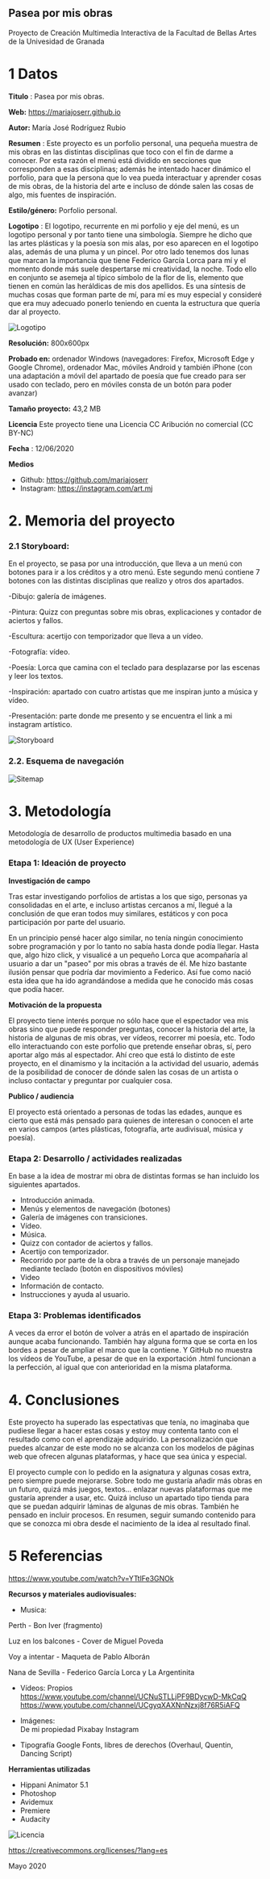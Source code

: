 ## Pasea por mis obras

Proyecto de Creación Multimedia Interactiva de la  Facultad de Bellas Artes de la Univesidad de Granada



# 1 Datos 



**Titulo** : Pasea por mis obras.

**Web:**   https://mariajoserr.github.io

**Autor:**  María José Rodríguez Rubio

**Resumen** : Este proyecto es un porfolio personal, una pequeña muestra de mis obras en las distintas disciplinas que toco con el fin de darme a conocer. Por esta razón el menú está dividido en secciones que corresponden a esas disciplinas; además he intentado hacer dinámico el porfolio, para que la persona que lo vea pueda interactuar y aprender cosas de mis obras, de la historia del arte e incluso de dónde salen las cosas de algo, mis fuentes de inspiración.

**Estilo/género:**  Porfolio personal.

**Logotipo** : El logotipo, recurrente en mi porfolio y eje del menú, es un logotipo personal y por tanto tiene una simbología. Siempre he dicho que las artes plásticas y la poesía son mis alas, por eso aparecen en el logotipo alas, además de una pluma y un pincel. Por otro lado tenemos dos lunas que marcan la importancia que tiene Federico García Lorca para mí y el momento donde más suele despertarse mi creatividad, la noche. Todo ello en conjunto se asemeja al típico símbolo de la flor de lis, elemento que tienen en común las heráldicas de mis dos apellidos. Es una síntesis de muchas cosas que forman parte de mí, para mí es muy especial y consideré que era muy adecuado ponerlo teniendo en cuenta la estructura que quería dar al proyecto.

![Logotipo](https://github.com/mariajoserr/mariajoserr.github.io/blob/master/Logo%20memoria.jpg) 


**Resolución:** 800x600px

**Probado en:**  ordenador Windows (navegadores: Firefox, Microsoft Edge y Google Chrome), ordenador Mac, móviles Android y también iPhone (con una adaptación a móvil del apartado de poesía que fue creado para ser usado con teclado, pero en móviles consta de un botón para poder avanzar)

**Tamaño proyecto:** 43,2 MB

**Licencia** Este proyecto tiene una Licencia CC Aribución no comercial (CC BY-NC)

**Fecha** : 12/06/2020

**Medios**

- Github: https://github.com/mariajoserr
- Instagram: https://instagram.com/art.mj

# 2. Memoria del proyecto 

### 2.1 Storyboard: 

En el proyecto, se pasa por una introducción, que lleva a un menú con botones para ir a los créditos y a otro menú. Este segundo menú contiene 7 botones con las distintas disciplinas que realizo y otros dos apartados.

-Dibujo: galería de imágenes.

-Pintura: Quizz con preguntas sobre mis obras, explicaciones y contador de aciertos y fallos.

-Escultura: acertijo con temporizador que lleva a un vídeo.

-Fotografía: vídeo.

-Poesía: Lorca que camina con el teclado para desplazarse por las escenas y leer los textos.

-Inspiración: apartado con cuatro artistas que me inspiran junto a música y vídeo.

-Presentación: parte donde me presento y se encuentra el link a mi instagram artístico.



![Storyboard](https://github.com/mariajoserr/mariajoserr.github.io/blob/master/Storyboard%20MJRR.jpg)



### 2.2. Esquema de navegación 


![Sitemap](https://github.com/mariajoserr/mariajoserr.github.io/blob/master/Sitemap%20MJRR.jpg)







# 3. Metodología

Metodología de desarrollo de productos multimedia basado en una metodología de UX (User Experience)



### Etapa 1: Ideación de proyecto

**Investigación de campo**

Tras estar investigando porfolios de artistas a los que sigo, personas ya consolidadas en el arte, e incluso artistas cercanos a mí, llegué a la conclusión de que eran todos muy similares, estáticos y con poca participación por parte del usuario.

En un principio pensé hacer algo similar, no tenía ningún conocimiento sobre programación y por lo tanto no sabía hasta donde podía llegar. Hasta que, algo hizo click, y visualicé a un pequeño Lorca que acompañaría al usuario a dar un "paseo" por mis obras a través de él. Me hizo bastante ilusión pensar que podría dar movimiento a Federico. Así fue como nació esta idea que ha ido agrandándose a medida que he conocido más cosas que podía hacer.


**Motivación de la propuesta** 

El proyecto tiene interés porque no sólo hace que el espectador vea mis obras sino que puede responder preguntas, conocer la historia del arte, la historia de algunas de mis obras, ver vídeos, recorrer mi poesía, etc. Todo ello interactuando con este porfolio que pretende enseñar obras, sí, pero aportar algo más al espectador. Ahí creo que está lo distinto de este proyecto, en el dinamismo y la incitación a la actividad del usuario, además de la posibilidad de conocer de dónde salen las cosas de un artista o incluso contactar y preguntar por cualquier cosa.


**Publico / audiencia**

El proyecto está orientado a personas de todas las edades, aunque es cierto que está más pensado para quienes de interesan o conocen el arte en varios campos (artes plásticas, fotografía, arte audivisual, música y poesía).




### Etapa 2: Desarrollo / actividades realizadas

En base a la idea de mostrar mi obra de distintas formas se han incluido los siguientes apartados.

- Introducción animada.
- Menús y elementos de navegación (botones)
- Galería de imágenes con transiciones.
- Vídeo.
- Música.
- Quizz con contador de aciertos y fallos.
- Acertijo con temporizador.
- Recorrido por parte de la obra a través de un personaje manejado mediante teclado (botón en dispositivos móviles)
- Video 
- Información de contacto.
- Instrucciones y ayuda al usuario.



### Etapa 3: Problemas identificados

A veces da error el botón de volver a atrás en el apartado de inspiración aunque acaba funcionando. También hay alguna forma que se corta en los bordes a pesar de ampliar el marco que la contiene. Y GitHub no muestra los vídeos de YouTube, a pesar de que en la exportación .html funcionan a la perfección, al igual que con anterioridad en la misma plataforma.


# 4. Conclusiones 

Este proyecto ha superado las espectativas que tenía, no imaginaba que pudiese llegar a hacer estas cosas y estoy muy contenta tanto con el resultado como con el aprendizaje adquirido. La personalización que puedes alcanzar de este modo no se alcanza con los modelos de páginas web que ofrecen algunas plataformas, y hace que sea única y especial.

El proyecto cumple con lo pedido en la asignatura y algunas cosas extra, pero siempre puede mejorarse. Sobre todo me gustaría añadir más obras en un futuro, quizá más juegos, textos... enlazar nuevas plataformas que me gustaría aprender a usar, etc. Quizá incluso un apartado tipo tienda para que se puedan adquirir láminas de algunas de mis obras. También he pensado en incluir procesos. En resumen, seguir sumando contenido para que se conozca mi obra desde el nacimiento de la idea al resultado final.




# 5 Referencias 

https://www.youtube.com/watch?v=YTtlFe3GNOk


**Recursos y materiales audiovisuales:**

* Musica:

Perth - Bon Iver (fragmento)

Luz en los balcones - Cover de Miguel Poveda

Voy a intentar - Maqueta de Pablo Alborán

Nana de Sevilla - Federico García Lorca y La Argentinita

* Vídeos: 
Propios
https://www.youtube.com/channel/UCNuSTLLjPF9BDycwD-MkCqQ
https://www.youtube.com/channel/UCgyqXAXNnNzxj8f76R5iAFQ

* Imágenes:  
De mi propiedad
Pixabay
Instagram

* Tipografía
Google Fonts, libres de derechos (Overhaul, Quentin, Dancing Script)


**Herramientas utilizadas**

- Hippani Animator 5.1
- Photoshop
- Avidemux
- Premiere
- Audacity



![Licencia](https://licensebuttons.net/l/by-nc/3.0/88x31.png)

https://creativecommons.org/licenses/?lang=es

Mayo 2020

